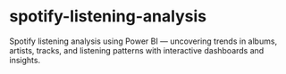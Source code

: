 # spotify-listening-analysis
Spotify listening analysis using Power BI — uncovering trends in albums, artists, tracks, and listening patterns with interactive dashboards and insights.
